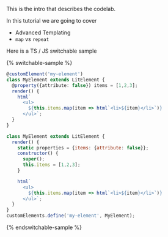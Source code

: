 This is the intro that describes the codelab.

In this tutorial we are going to cover

* Advanced Templating
* `map` vs `repeat`

Here is a TS / JS switchable sample

{% switchable-sample %}

```ts
@customElement('my-element')
class MyElement extends LitElement {
  @property({attribute: false}) items = [1,2,3];
  render() {
    html`
      <ul>
        ${this.items.map(item => html`<li>${item}</li>`)}
      </ul>`;
  }
}
```

```js
class MyElement extends LitElement {
  render() {
    static properties = {items: {attribute: false}};
    constructor() {
      super();
      this.items = [1,2,3];
    }

    html`
      <ul>
        ${this.items.map(item => html`<li>${item}</li>`)}
      </ul>`;
  }
}
customElements.define('my-element', MyElement);
```

{% endswitchable-sample %}
